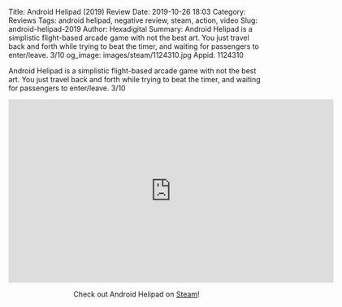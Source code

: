 Title: Android Helipad (2019) Review
Date: 2019-10-26 18:03
Category: Reviews
Tags: android helipad, negative review, steam, action, video
Slug: android-helipad-2019
Author: Hexadigital
Summary: Android Helipad is a simplistic flight-based arcade game with not the best art. You just travel back and forth while trying to beat the timer, and waiting for passengers to enter/leave. 3/10
og_image: images/steam/1124310.jpg
Appid: 1124310

Android Helipad is a simplistic flight-based arcade game with not the best art. You just travel back and forth while trying to beat the timer, and waiting for passengers to enter/leave. 3/10

<center><iframe src="https://www.youtube.com/embed/DiGm-cKcCzA?feature=oembed" allow="accelerometer; autoplay; encrypted-media; gyroscope; picture-in-picture" width="640" height="360" frameborder="0"></iframe>

Check out Android Helipad on [Steam](https://store.steampowered.com/app/1124310/?curator_clanid=34633900)!</center>